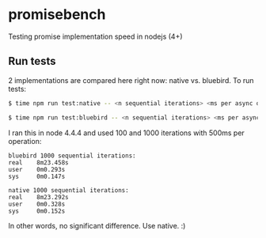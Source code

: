 # promisebench
Testing promise implementation speed in nodejs (4+)

## Run tests

2 implementations are compared here right now: native vs. bluebird. To run tests:

```bash
$ time npm run test:native -- <n sequential iterations> <ms per async op>

$ time npm run test:bluebird -- <n sequential iterations> <ms per async op>
```

I ran this in node 4.4.4 and used 100 and 1000 iterations with 500ms per operation:

```
bluebird 1000 sequential iterations:
real   	8m23.458s
user   	0m0.293s
sys    	0m0.147s

native 1000 sequential iterations:
real   	8m23.292s
user   	0m0.328s
sys    	0m0.152s
```

In other words, no significant difference. Use native. :)
